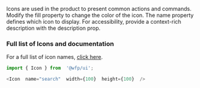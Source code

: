 Icons are used in the product to present common actions and commands. Modify the fill property to change the color of the icon. The name property defines which icon to display. For accessibility, provide a context-rich description with the description prop.
### Full list of Icons and documentation
For a full list of icon names,  [click here](http://cdn.wfp.org/guides/ui/v1.2.0/docs/?selectedKind=%20Documentation&selectedStory=Icons).
```js
import { Icon } from  '@wfp/ui';
```

```js
<Icon  name="search"  width={100}  height={100}  />
```